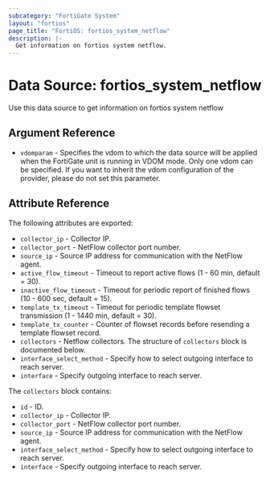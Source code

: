 ```yaml
---
subcategory: "FortiGate System"
layout: "fortios"
page_title: "FortiOS: fortios_system_netflow"
description: |-
  Get information on fortios system netflow.
---
```


# Data Source: fortios_system_netflow
Use this data source to get information on fortios system netflow

## Argument Reference


* `vdomparam` - Specifies the vdom to which the data source will be applied when the FortiGate unit is running in VDOM mode. Only one vdom can be specified. If you want to inherit the vdom configuration of the provider, please do not set this parameter.


## Attribute Reference

The following attributes are exported:

* `collector_ip` - Collector IP.
* `collector_port` - NetFlow collector port number.
* `source_ip` - Source IP address for communication with the NetFlow agent.
* `active_flow_timeout` - Timeout to report active flows (1 - 60 min, default = 30).
* `inactive_flow_timeout` - Timeout for periodic report of finished flows (10 - 600 sec, default = 15).
* `template_tx_timeout` - Timeout for periodic template flowset transmission (1 - 1440 min, default = 30).
* `template_tx_counter` - Counter of flowset records before resending a template flowset record.
* `collectors` - Netflow collectors. The structure of `collectors` block is documented below.
* `interface_select_method` - Specify how to select outgoing interface to reach server.
* `interface` - Specify outgoing interface to reach server.

The `collectors` block contains:

* `id` - ID.
* `collector_ip` - Collector IP.
* `collector_port` - NetFlow collector port number.
* `source_ip` - Source IP address for communication with the NetFlow agent.
* `interface_select_method` - Specify how to select outgoing interface to reach server.
* `interface` - Specify outgoing interface to reach server.


